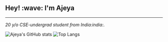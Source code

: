 <h2 align="left">Hey! :wave: I'm Ajeya</h2>
<hr>
<p margin-top="0"><i>20 y/o CSE-undergrad student from India:india:.</i></p>

![Ajeya's GitHub stats](https://github-readme-stats.vercel.app/api?username=aj-ya&show_icons=true&theme=radical&hide=stars&count_private=true) ![Top Langs](https://github-readme-stats.vercel.app/api/top-langs/?username=aj-ya&layout=compact&exclude_repo=miniProj&theme=radical)